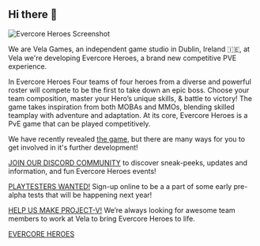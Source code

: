 ## Hi there 👋

<!--

**Here are some ideas to get you started:**

🙋‍♀️ A short introduction - what is your organization all about?
🌈 Contribution guidelines - how can the community get involved?
👩‍💻 Useful resources - where can the community find your docs? Is there anything else the community should know?
🍿 Fun facts - what does your team eat for breakfast?
🧙 Remember, you can do mighty things with the power of [Markdown](https://guides.github.com/features/mastering-markdown/)
-->

![Evercore Heroes Screenshot](https://www.datocms-assets.com/77662/1665155568-image-37.png?auto=format&dpr=0.5&w=3840)

We are Vela Games, an independent game studio in Dublin, Ireland :ireland:, at Vela we're developing Evercore Heroes, a brand new competitive PVE experience. 

In Evercore Heroes Four teams of four heroes from a diverse and powerful roster will compete to be the first to take down an epic boss. Choose your team composition, master your Hero’s unique skills, & battle to victory! The game takes inspiration from both MOBAs and MMOs, blending skilled teamplay with adventure and adaptation.  At its core, Evercore Heroes is a PvE  game that can be played competitively.

We have recently revealed [the game](https://evercoreheroes.com), but there are many ways for you to get involved in it's further development! 

[JOIN OUR DISCORD COMMUNITY](https://discord.gg/yxcgv3Y8yS) to discover sneak-peeks, updates and information, and fun Evercore Heroes events! 

[PLAYTESTERS WANTED!](https://vela.games) Sign-up online to be a a part of some early pre-alpha tests that will be happening next year!

[HELP US MAKE PROJECT-V!](https://vela.games/careers/) We’re always looking for awesome team members  to work at Vela to bring Evercore Heroes to life. 

[EVERCORE HEROES](https://evercoreheroes.com)
